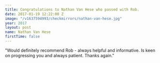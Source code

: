 ```yaml
---
title: Congratulations to Nathan Van Hese who passed with Rob.
date: 2017-01-19 12:22:00 Z
image: "/v1637594993/checkmirrors/nathan-van-hese.jpg"
year: 2017
layout: post
name: Nathan Van Hese
firstTime: false
---
```


"Would definitely recommend Rob - always helpful and informative. Is keen on progressing you and always patient. Thanks again."

